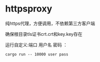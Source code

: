 # httpsproxy
纯https代理，方便调用，不依赖第三方客户端

确保根目录tls证书crt.crt和key.key存在

运行自定义:端口  用户名  密码  ：
```
cargo run -- 10000 user pass
```
